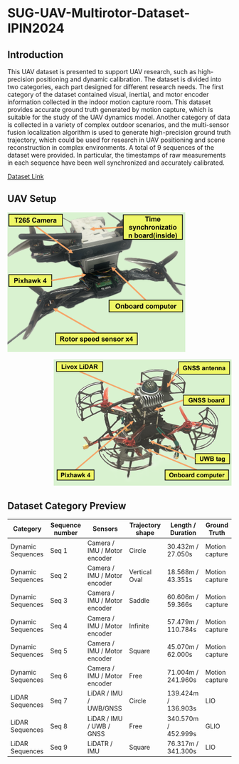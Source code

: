 # SUG-UAV-Multirotor-Dataset-IPIN2024

## Introduction
 This UAV dataset is presented to support UAV research, such as high-precision positioning and dynamic calibration. The dataset is divided into two categories, each part designed for different research needs. The first category of the dataset contained visual, inertial, and motor encoder information collected in the indoor motion capture room. This dataset provides accurate ground truth generated by motion capture, which is suitable for the study of the UAV dynamics model. Another category of data is collected in a variety of complex outdoor scenarios, and the multi-sensor fusion localization algorithm is used to generate high-precision ground truth trajectory, which could be used for research in UAV positioning and scene reconstruction in complex environments. A total of 9 sequences of the dataset were provided. In particular, the timestamps of raw measurements in each sequence have been well synchronized and accurately calibrated. 
 
 [Dataset Link](https://zenodo.org/records/13420960)

## UAV Setup
<p align = "left">    
<img  src="https://github.com/Printeger/SUG-UAV-Multirotor-Dataset-IPIN2024/blob/main/img/set1.png" width="400" />
</p>
<p align = "right">    
<img  src="https://github.com/Printeger/SUG-UAV-Multirotor-Dataset-IPIN2024/blob/main/img/set2.png" width="400" />
</p>


## Dataset Category Preview

| Category | Sequence number | Sensors | Trajectory shape | Length / Duration | Ground Truth |
|----------|-----------------|---------|------------------|-------------------|--------------|
| Dynamic Sequences | Seq 1 | Camera / IMU / Motor encoder | Circle | 30.432m / 27.050s | Motion capture |
| Dynamic Sequences | Seq 2 | Camera / IMU / Motor encoder | Vertical Oval | 18.568m / 43.351s | Motion capture |
| Dynamic Sequences | Seq 3 | Camera / IMU / Motor encoder | Saddle | 60.606m / 59.366s | Motion capture |
| Dynamic Sequences | Seq 4 | Camera / IMU / Motor encoder | Infinite | 57.479m / 110.784s | Motion capture |
| Dynamic Sequences | Seq 5 | Camera / IMU / Motor encoder | Square | 45.070m / 62.000s | Motion capture |
| Dynamic Sequences | Seq 6 | Camera / IMU / Motor encoder | Free | 71.004m / 241.960s | Motion capture |
| LiDAR Sequences | Seq 7 | LiDAR / IMU / UWB/GNSS | Circle | 139.424m / 136.903s | LIO |
| LiDAR Sequences | Seq 8 | LiDAR / IMU / UWB / GNSS | Free | 340.570m / 452.999s | GLIO |
| LiDAR Sequences | Seq 9 | LiDATR / IMU | Square | 76.317m / 341.300s | LIO |





